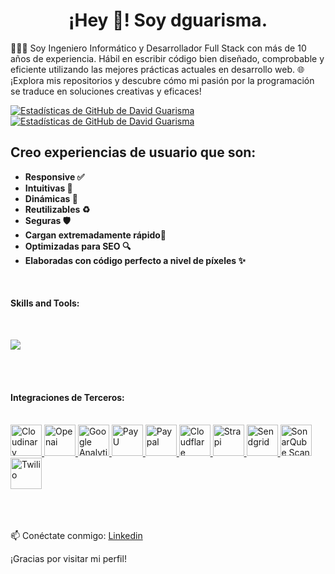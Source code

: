 <h1 align="center">
  ¡Hey 👋! Soy dguarisma.
</h1>

👨🏻‍💻 Soy Ingeniero Informático y Desarrollador Full Stack con más de 10 años de experiencia. Hábil en escribir código bien diseñado, comprobable y eficiente utilizando las mejores prácticas actuales en desarrollo web.
🌐 ¡Explora mis repositorios y descubre cómo mi pasión por la programación se traduce en soluciones creativas y eficaces!

[![Estadísticas de GitHub de David Guarisma](https://github-readme-stats.vercel.app/api?username=dguarisma&show=prs_merged,prs_merged_percentage&hide=prs,issues,contribs&show_icons=true&theme=dark#gh-dark-mode-only)](https://github.com/dguarisma/github-readme-stats#gh-dark-mode-only)
[![Estadísticas de GitHub de David Guarisma](https://github-readme-stats.vercel.app/api?username=dguarisma&show=prs_merged,prs_merged_percentage&hide=prs,issues,contribs&show_icons=true&theme=default#gh-light-mode-only)](https://github.com/dguarisma/github-readme-stats#gh-light-mode-only)

<h2 align="left">
 Creo experiencias de usuario que son:
</h2>

- **Responsive ✅**
- **Intuitivas 🤩**
- **Dinámicas 🧬**
- **Reutilizables ♻️**
- **Seguras 🛡️**
- **Cargan extremadamente rápido🚀**
- **Optimizadas para SEO 🔍**
- **Elaboradas con código perfecto a nivel de píxeles ✨**

<br/>

<h4>Skills and Tools: </h4>
<br/>
<p align="left">
  <a href="#">
    <img src="https://skillicons.dev/icons?i=git,kubernetes,docker,vim,php,html,vue,javascript,react,nextjs,netlify,nestjs,less,laravel,css,github,bitbucket,babel,heroku,go,bun,angular,fastapi,aws,wordpress,redux,nodejs,gulp,sass,figma,firebase,ts,notion,jquery,yarn,npm,pnpm,py,vscode,vite,vercel,svelte,sentry,postgres,mysql,supabase,tailwind,bootstrap,materialui" />
  </a>
</p>
<br/>
<br/>
<h4>Integraciones de Terceros: </h4>
<br/>
<a href="https://cloudinary.com" target="_blank">
  <img alt="Cloudinary" src="https://github.com/dguarisma/dguarisma/assets/66569273/5095c550-ebf9-4e48-9a35-cc9408a8f261" width="50" />
</a>
<a href="https://openai.com" target="_blank">
  <img alt="Openai" src="https://github.com/dguarisma/dguarisma/assets/66569273/84d754b1-c489-42a1-9f76-1317d19b41de" width="50" />
</a>
<a href="https://analytics.google.com" target="_blank">
  <img alt="Google Analytics" src="https://github.com/dguarisma/dguarisma/assets/66569273/9ea979db-a2e4-425f-91dd-b4e3dfaeabda" width="50" />
</a>
<a href="https://www.payu.com" target="_blank">
  <img alt="PayU" src="https://github.com/dguarisma/dguarisma/assets/66569273/14e3c1fa-2f35-4e35-a0e1-4469d8051923" width="50" />
</a>
<a href="https://www.paypal.com" target="_blank">
  <img alt="Paypal" src="https://github.com/dguarisma/dguarisma/assets/66569273/c9207930-ab21-4f4e-91d8-b97145673a1a" width="50" />
</a>
<a href="https://www.cloudflare.com" target="_blank">
  <img alt="Cloudflare" src="https://github.com/dguarisma/dguarisma/assets/66569273/e31337f3-0664-4e2e-bee2-abacbbf07cd5" width="50" />
</a>
<a href="https://strapi.io" target="_blank">
  <img alt="Strapi" src="https://github.com/dguarisma/dguarisma/assets/66569273/d023002a-2004-4ed2-84b0-2244a704ebbf" width="50" />
</a>
<a href="https://sendgrid.com" target="_blank">
  <img alt="Sendgrid" src="https://github.com/dguarisma/dguarisma/assets/66569273/2652bec3-20fd-4037-b31d-960c9fc8e335" width="50" />
</a>
<a href="https://www.sonarqube.org" target="_blank">
  <img alt="SonarQube Scan" src="https://github.com/dguarisma/dguarisma/assets/66569273/a9568721-f2ee-4909-92b7-92a867b2e2e2" width="50" />
</a>
<a href="https://www.twilio.com" target="_blank">
  <img alt="Twilio" src="https://github.com/dguarisma/dguarisma/assets/66569273/a2ac36bb-a3ad-4dad-9742-d3e242827261" width="50" />
</a>


<br/>
<br/>
<br/>
<br/>

📫 Conéctate conmigo: [Linkedin](https://www.linkedin.com/in/david-guarisma-684469106/)

¡Gracias por visitar mi perfil!

